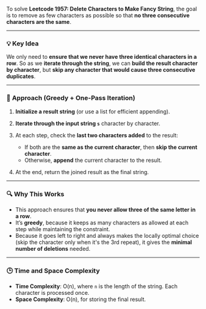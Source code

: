 To solve **Leetcode 1957: Delete Characters to Make Fancy String**, the goal is to remove as few characters as possible so that **no three consecutive characters are the same**.

---

### 💡 **Key Idea**

We only need to **ensure that we never have three identical characters in a row**. So as we **iterate through the string**, we can **build the result character by character**, but **skip any character that would cause three consecutive duplicates**.

---

### 🧠 **Approach (Greedy + One-Pass Iteration)**

1. **Initialize a result string** (or use a list for efficient appending).
2. **Iterate through the input string `s`** character by character.
3. At each step, check the **last two characters added** to the result:

   * If both are the **same as the current character**, then **skip the current character**.
   * Otherwise, **append** the current character to the result.
4. At the end, return the joined result as the final string.

---

### 🔍 Why This Works

* This approach ensures that **you never allow three of the same letter in a row**.
* It’s **greedy**, because it keeps as many characters as allowed at each step while maintaining the constraint.
* Because it goes left to right and always makes the locally optimal choice (skip the character only when it's the 3rd repeat), it gives the **minimal number of deletions** needed.

---

### 🕒 Time and Space Complexity

* **Time Complexity**: O(n), where `n` is the length of the string. Each character is processed once.
* **Space Complexity**: O(n), for storing the final result.

